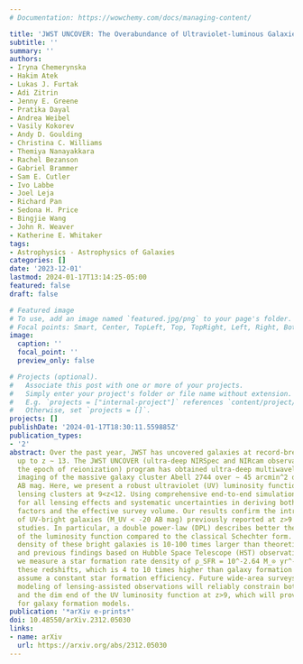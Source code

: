 ```yaml
---
# Documentation: https://wowchemy.com/docs/managing-content/

title: 'JWST UNCOVER: The Overabundance of Ultraviolet-luminous Galaxies at z>9'
subtitle: ''
summary: ''
authors:
- Iryna Chemerynska
- Hakim Atek
- Lukas J. Furtak
- Adi Zitrin
- Jenny E. Greene
- Pratika Dayal
- Andrea Weibel
- Vasily Kokorev
- Andy D. Goulding
- Christina C. Williams
- Themiya Nanayakkara
- Rachel Bezanson
- Gabriel Brammer
- Sam E. Cutler
- Ivo Labbe
- Joel Leja
- Richard Pan
- Sedona H. Price
- Bingjie Wang
- John R. Weaver
- Katherine E. Whitaker
tags:
- Astrophysics - Astrophysics of Galaxies
categories: []
date: '2023-12-01'
lastmod: 2024-01-17T13:14:25-05:00
featured: false
draft: false

# Featured image
# To use, add an image named `featured.jpg/png` to your page's folder.
# Focal points: Smart, Center, TopLeft, Top, TopRight, Left, Right, BottomLeft, Bottom, BottomRight.
image:
  caption: ''
  focal_point: ''
  preview_only: false

# Projects (optional).
#   Associate this post with one or more of your projects.
#   Simply enter your project's folder or file name without extension.
#   E.g. `projects = ["internal-project"]` references `content/project/deep-learning/index.md`.
#   Otherwise, set `projects = []`.
projects: []
publishDate: '2024-01-17T18:30:11.559885Z'
publication_types:
- '2'
abstract: Over the past year, JWST has uncovered galaxies at record-breaking distances
  up to z ∼ 13. The JWST UNCOVER (ultra-deep NIRSpec and NIRcam observations before
  the epoch of reionization) program has obtained ultra-deep multiwavelength NIRCam
  imaging of the massive galaxy cluster Abell 2744 over ∼ 45 arcmin^2 down to ∼ 29.5
  AB mag. Here, we present a robust ultraviolet (UV) luminosity function derived through
  lensing clusters at 9<z<12. Using comprehensive end-to-end simulations, we account
  for all lensing effects and systematic uncertainties in deriving both the amplification
  factors and the effective survey volume. Our results confirm the intriguing excess
  of UV-bright galaxies (M_UV < -20 AB mag) previously reported at z>9 in recent JWST
  studies. In particular, a double power-law (DPL) describes better the bright-end
  of the luminosity function compared to the classical Schechter form. The number
  density of these bright galaxies is 10-100 times larger than theoretical predictions
  and previous findings based on Hubble Space Telescope (HST) observations. Additionally,
  we measure a star formation rate density of ρ_SFR = 10^-2.64 M_⊙ yr^-1 Mpc^-3 at
  these redshifts, which is 4 to 10 times higher than galaxy formation models that
  assume a constant star formation efficiency. Future wide-area surveys and accurate
  modeling of lensing-assisted observations will reliably constrain both the bright
  and the dim end of the UV luminosity function at z>9, which will provide key benchmarks
  for galaxy formation models.
publication: '*arXiv e-prints*'
doi: 10.48550/arXiv.2312.05030
links:
- name: arXiv
  url: https://arxiv.org/abs/2312.05030
---
```

